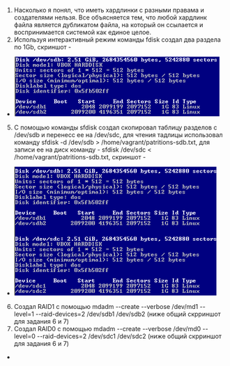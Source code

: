 1. Насколько я понял, что иметь хардлинки с разными правама и создателями нельзя. Все объясняется тем, что любой хардлинк файла является дубликатом файла, на который он ссылается и воспринимается системой как единое целое.
4. Используя интерактивный режим команды fdisk создал два раздела по 1Gb, скриншот - 
* ![Task4](https://github.com/Atlipoka/devops_netology/blob/main/FileSystem/FS-task4.png)
5. С помощью команды sfdisk создал скопировал таблицу разделов с /dev/sdb  и перенесс ее на /dev/sdc, для чтения тадлицы использовал команду sfdisk -d /dev/sdb > /home/vagrant/patritions-sdb.txt,  для записи ее на диск команду - sfdisk /dev/sdc < /home/vagrant/patritions-sdb.txt, скриншот -
* ![Task5](https://github.com/Atlipoka/devops_netology/blob/main/FileSystem/FS-task5.png)
6. Создал RAID1 с помощью mdadm --create --verbose /dev/md1 --level=1 --raid-devices=2 /dev/sdb1 /dev/sdb2 (ниже общий скрриншот для задания 6 и 7)
7. Создал RAID0 с помощью mdadm --create --verbose /dev/md0 --level=0 --raid-devices=2 /dev/sdc1 /dev/sdc2 (ниже общий скрриншот для задания 6 и 7)
* 
